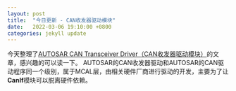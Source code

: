 ```yaml
---
layout: post
title:  "今日更新 - CAN收发器驱动模块"
date:   2022-03-06 19:10:00 +0800
categories: jekyll update
---
```


今天整理了[AUTOSAR CAN Transceiver Driver（CAN收发器驱动模块）](/autosar/communication/CANTransceiverDriver/CANTransceiverDriver.html)的文章，感兴趣的可以读一下。
AUTOSAR的CAN收发器驱动和AUTOSAR的CAN驱动程序同一个级别，属于MCAL层，由相关硬件厂商进行驱动的开发，主要为了让**CanIf**模块可以脱离硬件依赖。